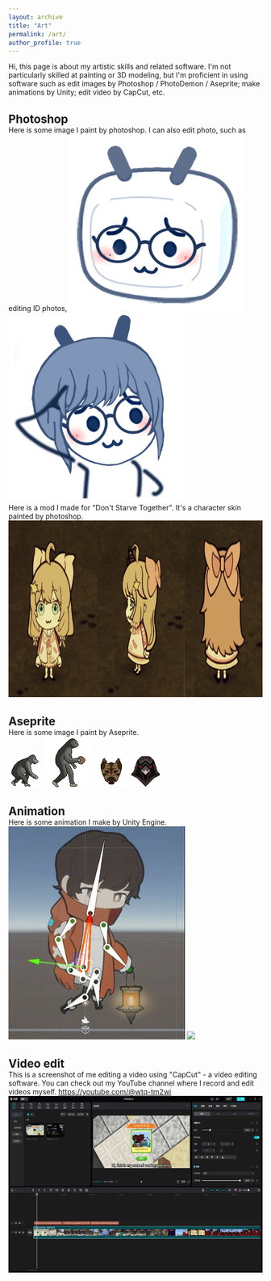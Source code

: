 ```yaml
---
layout: archive
title: "Art"
permalink: /art/
author_profile: true
---
```

Hi, this page is about my artistic skills and related software. I'm not particularly skilled at painting or 3D modeling, but I'm proficient in using software such as edit images by Photoshop / PhotoDemon / Aseprite; make animations by Unity; edit video by CapCut, etc.

<!-- 1.Photoshop -->
<br/><span style="font-weight: bold; font-size: 1.6em;">Photoshop</span><br/>
Here is some image I paint by photoshop. I can also edit photo, such as editing ID photos, 
<img src="/images/ART_1.png" style="width: 350px; height: auto;">
<img src="/images/ART_2.png" style="width: 350px; height: auto;">
<br/>
Here is a mod I made for "Don't Starve Together". It's a character skin painted by photoshop. 
<img src="/images/ART_3.png" style="width: auto; height: 350px;">
<!-- 2.Aseprite -->
<br/><span style="font-weight: bold; font-size: 1.6em;">Aseprite</span><br/>
Here is some image I paint by Aseprite.
<br/>
<img src="/images/ASEPRITE_1.png">
<img src="/images/ASEPRITE_2.png">
<img src="/images/ASEPRITE_3.png">
<img src="/images/ASEPRITE_4.png">
<!-- 3.Animation -->
<br/><span style="font-weight: bold; font-size: 1.6em;">Animation</span><br/>
Here is some animation I make by Unity Engine.
<img src="/images/ANIM_1.gif" style="width: 350px; height: auto;">
<img src="/images/ANIM_2.gif" style="width: 350px; height: auto;">
<!-- 4.Video edit -->
<br/><span style="font-weight: bold; font-size: 1.6em;">Video edit</span><br/>
This is a screenshot of me editing a video using "CapCut" - a video editing software.
You can check out my YouTube channel where I record and edit videos myself.
<a href=" https://youtube.com/@wtq-tm2wi " target="_blank"><u>https://youtube.com/@wtq-tm2wi</u></a>
<img src="/images/VIDEO_1.png" style="width: auto; height: 350px;">